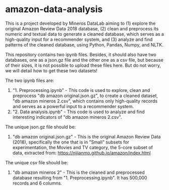 # amazon-data-analysis
This is a project developed by Mineros DataLab aiming to (1) explore the original Amazon Review Data 2018 database, (2) clean and preprocess its numeric and textual data to generate a cleaned database, which serves as a high-quality input for a recommender system, and (3) analyze and find patterns of the cleaned database, using Python, Pandas, Numpy, and NLTK.

This repository contains two ipynb files. Besides, it should also have two databases, one as a json.gz file and the other one as a csv file, but because of their sizes, it is not possible to upload these files here. But do not worry, we will detail how to get these two datasets!

The two ipynb files are:
1. "1. Preprocessing.ipynb" - This code is used to explore, clean and preprocess "db amazon original.json.gz", to create a cleaned dataset, "db amazon mineros 2.csv", which contains only high-quality records and serves as a powerful input to a recommender system.
2. "2. Data analysis.ipynb" - This code is used to analyze and find interesting indicators of "db amazon mineros 2.csv".

The unique json.gz file should be:
1. "db amazon original.json.gz" - This is the original Amazon Review Data (2018), specifically the one that is in "Small" subsets for experimentation, the Movies and TV category, the 5-core subset of data, extracted from: https://nijianmo.github.io/amazon/index.html

The unique csv file should be:
1. "db amazon mineros 2" - This is the cleaned and preprocessed database resulting from "1. Preprocessing.ipynb". It has 500,000 records and 6 columns.
